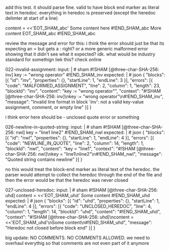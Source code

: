 add this test. it should parse fine. valid to have block end marker as literal text in heredoc.  everything in heredoc is preserved (except the heredoc delimter at start of a line)


content = <<'EOT_SHAM_abc'
Some content here
#!END_SHAM_abc
More content
EOT_SHAM_abc
#!END_SHAM_abc



review the message and error for this: i think the error should just be that its expecting an = but gets a : right? or a more generic malformed error showing that it didn't see what it expected? idk.  what would be industry standard for somethign liek this? check online

 022-invalid-assignment:
   input: | # sham
     #!SHAM [@three-char-SHA-256: inv]
     key := "wrong operator"
     #!END_SHAM_inv
   expected: | # json
     {
       "blocks": [{
         "id": "inv",
         "properties": {},
         "startLine": 1,
         "endLine": 3
       }],
       "errors": [{
         "code": "MALFORMED_ASSIGNMENT",
         "line": 2,
         "column": 1,
         "length": 23,
         "blockId": "inv",
         "content": "key := \"wrong operator\"",
         "context": "#!SHAM [@three-char-SHA-256: inv]\nkey := \"wrong operator\"\n#!END_SHAM_inv",
         "message": "Invalid line format in block 'inv': not a valid key-value assignment, comment, or empty line"
       }]
     }




i think error here should be - unclosed quote error or something

026-newline-in-quoted-string:
   input: | # sham
     #!SHAM [@three-char-SHA-256: nwl]
     key = "line1
     line2"
     #!END_SHAM_nwl
   expected: | # json
     {
       "blocks": [{
         "id": "nwl",
         "properties": {},
         "startLine": 1,
         "endLine": 4
       }],
       "errors": [{
         "code": "NEWLINE_IN_QUOTE",
         "line": 2,
         "column": 14,
         "length": 1,
         "blockId": "nwl",
         "content": "key = \"line1",
         "context": "#!SHAM [@three-char-SHA-256: nwl]\nkey = \"line1\nline2\"\n#!END_SHAM_nwl",
         "message": "Quoted string contains newline"
       }]
     }



no this would treat the block-end marker as literal text of the heredoc.  the parser would attempt to collect the heredoc through the end of the file and then the error would be that the heredoc was never closed


 027-unclosed-heredoc:
   input: | # sham
     #!SHAM [@three-char-SHA-256: uhd]
     content = <<'EOT_SHAM_uhd'
     Some content
     #!END_SHAM_uhd
   expected: | # json
     {
       "blocks": [{
         "id": "uhd",
         "properties": {},
         "startLine": 1,
         "endLine": 4
       }],
       "errors": [{
         "code": "UNCLOSED_HEREDOC",
         "line": 4,
         "column": 1,
         "length": 14,
         "blockId": "uhd",
         "content": "#!END_SHAM_uhd",
         "context": "#!SHAM [@three-char-SHA-256: uhd]\ncontent = <<'EOT_SHAM_uhd'\nSome content\n#!END_SHAM_uhd",
         "message": "Heredoc not closed before block end"
       }]
     }


big update: NO COMMENTS. NO COMMENTS ALLOWED.  we need to overhaul everythig so that comments are not even part of it anymore